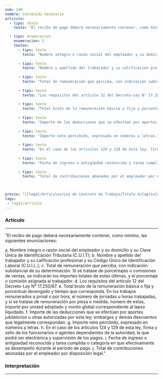 ```yaml
---
num: 140
nombre: Contenido necesario
articulo: 
  - tipo: texto
    texto: "El recibo de pago deberá necesariamente contener, como mínimo, las siguientes enunciaciones:"

  - tipo: enumeracion
    enumeracion: 5
    textos:
      - tipo: texto
        texto: "Nombre íntegro o razón social del empleador y su domicilio y su Clave Única de Identificación Tributaria (C.U.I.T);"
    
      - tipo: texto
        texto: "Nombre y apellido del trabajador y su calificación profesional y su Código Único de Identificación Laboral (C.U.I.L.);"
    
      - tipo: texto
        texto: "Total de remuneración que perciba, con indicación substancial de su determinación. Si se tratase de porcentajes o comisiones de ventas, se indicarán los importes totales de estas últimas, y el porcentaje o comisión asignada al trabajador."
    
      - tipo: texto
        texto: "Los requisitos del artículo 12 del Decreto-Ley N° 17.250/67."
    
      - tipo: texto
        texto: "Total bruto de la remuneración básica o fija y porcentual devengado y tiempo que corresponda. En los trabajos remunerados a jornal o por hora, el número de jornadas u horas trabajadas, y si se tratase de remuneración por pieza o medida, número de estas, importe por unidad adoptado y monto global correspondiente al lapso liquidado."
    
      - tipo: texto
        texto: "Importe de las deducciones que se efectúan por aportes jubilatorios u otras autorizadas por esta ley; embargos y demás descuentos que legalmente correspondan."
    
      - tipo: texto
        texto: "Importe neto percibido, expresado en números y letras."
    
      - tipo: texto
        texto: "En el caso de los artículos 124 y 129 de esta ley, firma y sello de los funcionarios o agentes dependientes de la autoridad, la que podrá ser electrónica y supervisión de los pagos."
    
      - tipo: texto
        texto: "Fecha de ingreso o antigüedad reconocida y tarea cumplida o categoría en que efectivamente se desempeñó durante el período de pago."
    
      - tipo: texto
        texto: "Total de contribuciones abonadas por el empleador por disposición legal."
    
    

previo: "[[legal/Articulos/Ley de Contrato de Trabajo/Título 4/Capítulo 4/Capítulo 4, De la tutela y pago de la remuneración.md|Capítulo 4, De la tutela y pago de la remuneración]]"
tags: 
 - legal/articulo
---
```

### Artículo
---
"El recibo de pago deberá necesariamente contener, como mínimo, las siguientes enunciaciones:

 a. Nombre íntegro o razón social del empleador y su domicilio y su Clave Única de Identificación Tributaria (C.U.I.T);
 b. Nombre y apellido del trabajador y su calificación profesional y su Código Único de Identificación Laboral (C.U.I.L.);
 c. Total de remuneración que perciba, con indicación substancial de su determinación. Si se tratase de porcentajes o comisiones de ventas, se indicarán los importes totales de estas últimas, y el porcentaje o comisión asignada al trabajador.
 d. Los requisitos del artículo 12 del Decreto-Ley N° 17.250/67.
 e. Total bruto de la remuneración básica o fija y porcentual devengado y tiempo que corresponda. En los trabajos remunerados a jornal o por hora, el número de jornadas u horas trabajadas, y si se tratase de remuneración por pieza o medida, número de estas, importe por unidad adoptado y monto global correspondiente al lapso liquidado.
 f. Importe de las deducciones que se efectúan por aportes jubilatorios u otras autorizadas por esta ley; embargos y demás descuentos que legalmente correspondan.
 g. Importe neto percibido, expresado en números y letras.
 h. En el caso de los artículos 124 y 129 de esta ley, firma y sello de los funcionarios o agentes dependientes de la autoridad, la que podrá ser electrónica y supervisión de los pagos.
 i. Fecha de ingreso o antigüedad reconocida y tarea cumplida o categoría en que efectivamente se desempeñó durante el período de pago.
 j. Total de contribuciones abonadas por el empleador por disposición legal."

### Interpretación
---

